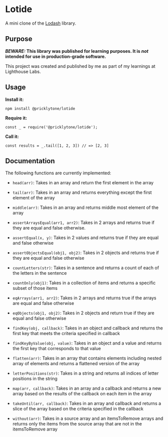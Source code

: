 # Lotide

A mini clone of the [Lodash](https://lodash.com) library.

## Purpose

**_BEWARE:_ This library was published for learning purposes. It is _not_ intended for use in production-grade software.**

This project was created and published by me as part of my learnings at Lighthouse Labs. 

## Usage

**Install it:**

`npm install @pricklytone/lotide`

**Require it:**

`const _ = require('@pricklytone/lotide');`

**Call it:**

`const results = _.tail([1, 2, 3]) // => [2, 3]`

## Documentation

The following functions are currently implemented:


* `head(arr)`: Takes in an array and return the first element in the array

* `tail(arr)`: Takes in an array and returns everything except the first element of the array

* `middle(arr)`: Takes in an array and returns middle most element of the array

* `assertArraysEqual(arr1, arr2)`: Takes in 2 arrays and returns true if they are equal and false otherwise.

* `assertEqual(x, y)`: Takes in 2 values and returns true if they are equal and false otherwise

* `assertObjectsEqual(obj1, obj2)`: Takes in 2 objects and returns true if they are equal and false otherwise

* `countLetters(str)`: Takes in a sentence and returns a count of each of the letters in the sentence

* `countOnly(obj1)`:  Takes in a collection of items and returns a specific subset of those items

* `eqArrays(arr1, arr2)`: Takes in 2 arrays and returns true if the arrays are equal and false otherwise

* `eqObjects(obj1, obj2)`: Takes in 2 objects and return true if they are equal and false otherwise

* `findKey(obj, callback)`: Takes in an object and callback and returns the first key that meets the criteria specified in callback

* `findKeyByValue(obj, value)`: Takes in an object and a value and returns the first key that corresponds to that value

* `flatten(arr)`: Takes in an array that contains elements including nested array of elements and returns a flattened version of the array

* `letterPositions(str)`: Takes in a string and returns all indices of letter positions in the string

* `map(arr, callback)`: Takes in an array and a callback and returns a new array based on the results of the callback on each item in the array

* `takeUntil(arr, callback)`: Takes in an array and callback and returns a slice of the array based on the criteria specified in the callback

* `without(arr)`: Takes in a source array and an itemsToRemove arrays and returns only the items from the source array that are not in the itemsToRemove array

